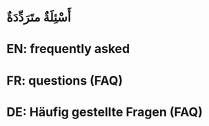 # أَسْئِلَةٌ متَرَدِّدَةٌ

# EN: frequently asked

# FR: questions (FAQ)

# DE: Häufig gestellte Fragen (FAQ)
